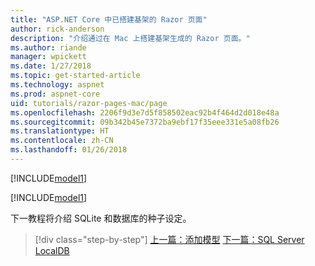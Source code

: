 ```yaml
---
title: "ASP.NET Core 中已搭建基架的 Razor 页面"
author: rick-anderson
description: "介绍通过在 Mac 上搭建基架生成的 Razor 页面。"
ms.author: riande
manager: wpickett
ms.date: 1/27/2018
ms.topic: get-started-article
ms.technology: aspnet
ms.prod: aspnet-core
uid: tutorials/razor-pages-mac/page
ms.openlocfilehash: 2206f9d3e7d5f858502eac92b4f464d2d018e48a
ms.sourcegitcommit: 09b342b45e7372ba9ebf17f35eee331e5a08fb26
ms.translationtype: HT
ms.contentlocale: zh-CN
ms.lasthandoff: 01/26/2018
---
```

[!INCLUDE[model1](../../includes/RP/page1.md)]

[!INCLUDE[model1](../../includes/RP/page2.md)]

下一教程将介绍 SQLite 和数据库的种子设定。

>[!div class="step-by-step"]
[上一篇：添加模型](xref:tutorials/razor-pages-mac/model)
[下一篇：SQL Server LocalDB](xref:tutorials/razor-pages/sql)
